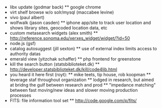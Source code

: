 * libx update (godmar back)
** google chrome
* virt shelf browse w/o solr/mysql (maccabee levine)
* vivo (paul albert)
* wolfwalk (jason casden)
** iphone app/site to track user location and shows library sites, geocoded location data, etc
* custom metasearch widgets (alex smith)
** http://reference.sonoma.edu/xerxes_widget/widget/?id=50
* node.js (gsf)
* catalog autosuggest (jill sexton)
** use of external index limits access to authority datas
* emerald view (yitzchak schaffer)
** php frontend for greenstone
* kill the search button (statsbiblioteket.dk)
** http://developer.statsbiblioteket.dk/kill/code4lib.html
* you heard it here first (royt):
** mike teets, tip house, rob koopman
** leverage staf throughout organization
** lodged in research, but aimed at bridng the gulf between research and prod
** "impedance matching" between fast moving/new ideas and slower moving production processes
* FITS: file information tool set
** http://code.google.com/p/fits/